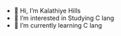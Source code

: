 - 👋 Hi, I’m Kalathiye Hills
- 👀 I’m interested in Studying C lang
- 🌱 I’m currently learning C lang

<!---
Hills Kalathiya ✨ special ✨ repository because its `README.md` (this file) appears on your GitHub profile.
You can click the Preview link to take a look at your changes.
--->
